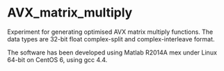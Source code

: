 AVX_matrix_multiply
===================

Experiment for generating optimised AVX matrix multiply functions.
The data types are 32-bit float complex-split and complex-interleave format.

The software has been developed using Matlab R2014A mex under Linux 64-bit on CentOS 6, using gcc 4.4.
